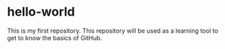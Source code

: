 # hello-world
This is my first repository. This repository will be used as a learning tool to get to know the basics of GitHub.
